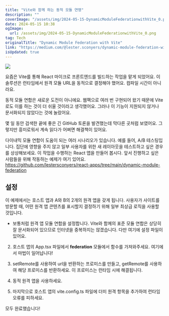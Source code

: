 ```yaml
---
title: "Vite와 함께 하는 동적 모듈 연맹"
description: ""
coverImage: "/assets/img/2024-05-15-DynamicModuleFederationwithVite_0.png"
date: 2024-05-15 10:38
ogImage: 
  url: /assets/img/2024-05-15-DynamicModuleFederationwithVite_0.png
tag: Tech
originalTitle: "Dynamic Module Federation with Vite"
link: "https://medium.com/@lester.sconyers/dynamic-module-federation-with-vite-0bce2bfcc517"
isUpdated: true
---
```





<img src="/assets/img/2024-05-15-DynamicModuleFederationwithVite_0.png" />

요즘은 Vite를 통해 React 마이크로 프론트엔드를 빌드하는 작업을 맡게 되었어요. 이 솔루션은 런타임에서 원격 모듈 URL을 동적으로 결정해야 했어요. 컴파일 시간이 아니라요.

동적 모듈 연합은 새로운 도전이 아니에요. 웹팩으로 여러 번 구현되어 왔기 때문에 Vite로도 이를 하는 것이 더 쉬울 것이라고 생각했어요. 그러나 이 기능이 지원되지 않거나 문서화되지 않았다는 것에 놀랐어요.

몇 일 동안 검색한 끝에 좋은 긴 GitHub 토론을 발견했는데 막다른 곳처럼 보였어요. 그렇지만 흥미로워서 계속 읽다가 어쩌면 해결책이 있어요.



다이내믹 모듈 연합이 도움이 되는 여러 시나리오가 있습니다. 예를 들어, A/B 테스팅입니다. 집단에 영향을 주지 않고 일부 사용자를 위한 새 레이아웃을 테스트하고 싶은 경우를 상상해보세요. 이 작업을 수행하는 React 앱을 만들어 봅시다. 앞서 진행하고 싶은 사람들을 위해 작동하는 예제가 여기 있어요. https://github.com/lestersconyers/react-apps/tree/main/dynamic-module-federation

## 설정

이 예제에서는 호스트 앱과 A와 B의 2개의 원격 앱을 갖게 됩니다. 사용자가 사이트를 방문할 때, 어떤 원격 앱 콘텐츠를 표시할지 결정하기 위해 일부 최상급 로직을 사용할 것입니다.

- 보통처럼 원격 앱 모듈 연합을 설정합니다. Vite와 함께의 표준 모듈 연합은 상당히 잘 문서화되어 있으므로 인터넷을 중복하지는 않겠습니다. 다만 여기에 설정 파일이 있어요.



2. 호스트 앱의 App.tsx 파일에서 __federation__ 모듈에서 함수를 가져와주세요. 여기에서 마법이 일어납니다!

3. setRemote를 사용하여 url을 반환하는 프로미스를 만들고, getRemote를 사용하여 해당 프로미스를 반환하세요. 이 프로미스는 런타임 시에 해결됩니다.

4. 동적 원격 앱을 사용하세요.

5. 마지막으로 호스트 앱의 vite.config.ts 파일에 더미 원격 항목을 추가하여 런타임 오류를 피하세요.



모두 완료했습니다!